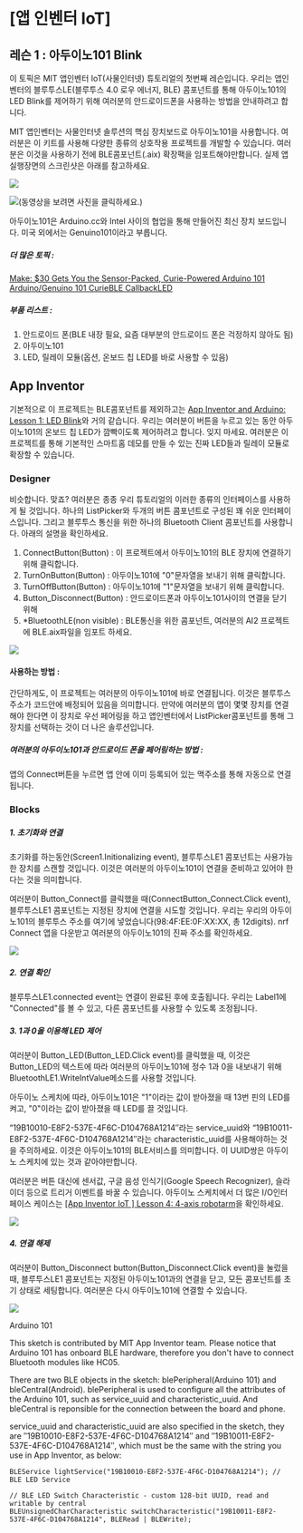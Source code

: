 # [앱 인벤터 IoT]  
## 레슨 1 : 아두이노101 Blink  
이 토픽은 MIT 앱인벤터 IoT(사물인터넷) 튜토리얼의 첫번째 레슨입니다. 우리는 앱인벤터의 블루투스LE(블루투스 4.0 로우 에너지, BLE) 콤포넌트를 통해 아두이노101의 LED Blink를 제어하기 위해 여러분의 안드로이드폰을 사용하는 방법을 안내하려고 합니다.  

MIT 앱인벤터는 사물인터넷 솔루션의 핵심 장치보드로 아두이노101을 사용합니다. 여러분은 이 키트를 사용해 다양한 종류의 상호작용 프로젝트를 개발할 수 있습니다. 여러분은 이것을 사용하기 전에 BLE콤포넌트(.aix) 확장팩을 임포트해야만합니다. 실제 앱 실행장면의 스크린샷은 아래를 참고하세요.  

![](https://github.com/mtinet/genuino101Examples/blob/master/image/1.jpg?raw=true)

[![](https://github.com/mtinet/genuino101Examples/blob/master/image/2.png?raw=true)](https://youtu.be/WSktBhO94Ug)(동영상을 보려면 사진을 클릭하세요.)  

아두이노101은 Arduino.cc와 Intel 사이의 협업을 통해 만들어진 최신 장치 보드입니다. 미국 외에서는 Genuino101이라고 부릅니다.  

##### 더 많은 토픽 :  
[Make: $30 Gets You the Sensor-Packed, Curie-Powered Arduino 101](https://makezine.com/2015/10/16/30-gets-you-the-sensor-packed-curie-powered-arduino-101/)  
[Arduino/Genuino 101 CurieBLE CallbackLED](https://www.arduino.cc/en/Tutorial/Genuino101CurieBLECallbackLED)  

##### 부품 리스트 :  
1. 안드로이드 폰(BLE 내장 필요, 요즘 대부분의 안드로이드 폰은 걱정하지 않아도 됨)  
2. 아두이노101  
3. LED, 릴레이 모듈(옵션, 온보드 칩 LED를 바로 사용할 수 있음)  

## App Inventor  
기본적으로 이 프로젝트는 BLE콤포넌트를 제외하고는 [App Inventor and Arduino: Lesson 1: LED Blink](http://www.appinventor.tw/arduino_bt_blink)와 거의 같습니다. 우리는 여러분이 버튼을 누르고 있는 동안 아두이노101의 온보드 칩 LED가 깜빡이도록 제어하려고 합니다. 잊지 마세요. 여러분은 이 프로젝트를 통해 기본적인 스마트홈 데모를 만들 수 있는 진짜 LED들과 릴레이 모듈로 확장할 수 있습니다.  

### Designer 
비슷합니다. 맞죠? 여러분은 종종 우리 튜토리얼의 이러한 종류의 인터페이스를 사용하게 될 것입니다. 하나의 ListPicker와 두개의 버튼 콤포넌트로 구성된 꽤 쉬운 인터페이스입니다. 그리고 블루투스 통신을 위한 하나의 Bluetooth Client 콤포넌트를 사용합니다. 아래의 설명을 확인하세요.  

1. ConnectButton(Button) : 이 프로젝트에서 아두이노101의 BLE 장치에 연결하기 위해 클릭합니다.  
2. TurnOnButton(Button) : 아두이노101에 "0"문자열을 보내기 위해 클릭합니다.  
3. TurnOffButton(Button) : 아두이노101에 "1"문자열을 보내기 위해 클릭합니다.  
4. Button_Disconnect(Button) : 안드로이드폰과 아두이노101사이의 연결을 닫기 위해  
5. *BluetoothLE(non visible) : BLE통신을 위한 콤포넌트, 여러분의 AI2 프로젝트에 BLE.aix파일을 임포트 하세요.  


![](https://github.com/mtinet/genuino101Examples/blob/master/image/3.png?raw=true)

#### 사용하는 방법 :
간단하게도, 이 프로젝트는 여러분의 아두이노101에 바로 연결됩니다. 이것은 블루투스 주소가 코드안에 배정되어 있음을 의미합니다. 만약에 여러분의 앱이 몇몇 장치를 연결해야 한다면 이 장치로 우선 페어링을 하고 앱인벤터에서 ListPicker콤포넌트를 통해 그 장치를 선택하는 것이 더 나은 솔루션입니다.  

##### 여러분의 아두이노101과 안드로이드 폰을 페어링하는 방법 : 
앱의 Connect버튼을 누르면 앱 안에 이미 등록되어 있는 맥주소를 통해 자동으로 연결됩니다.

### Blocks  
##### 1. 초기화와 연결
초기화를 하는동안(Screen1.Initionalizing event), 블루투스LE1 콤포넌트는 사용가능한 장치를 스캔할 것입니다. 이것은 여러분의 아두이노101이 연결을 준비하고 있어야 한다는 것을 의미합니다.

여러분이 Button_Connect를 클릭했을 때(ConnectButton_Connect.Click event), 블루투스LE1 콤포넌트는 지정된 장치에 연결을 시도할 것입니다. 우리는 우리의 아두이노101의 블루투스 주소를 여기에 넣었습니다(98:4F:EE:0F:XX:XX, 총 12digits). nrf Connect 앱을 다운받고 여러분의 아두이노101의 진짜 주소를 확인하세요.  

![](https://github.com/mtinet/genuino101Examples/blob/master/image/4.png?raw=true)

##### 2. 연결 확인  
블루투스LE1.connected event는 연결이 완료된 후에 호출됩니다. 우리는 Label1에 "Connected"를 볼 수 있고, 다른 콤포넌트를 사용할 수 있도록 조정됩니다.  

##### 3. 1과 0을 이용해 LED 제어
여러분이 Button_LED(Button_LED.Click event)를 클릭했을 때, 이것은 Button_LED의 텍스트에 따라 여러분의 아두이노101에 정수 1과 0을 내보내기 위해 BluetoothLE1.WriteIntValue메소드를 사용할 것입니다.  

아두이노 스케치에 따라, 아두이노101은 "1"이라는 값이 받아졌을 때 13번 핀의 LED를 켜고, "0"이라는 값이 받아졌을 때 LED를 끌 것입니다.  

“19B10010-E8F2-537E-4F6C-D104768A1214″라는 service_uuid와 “19B10011-E8F2-537E-4F6C-D104768A1214″라는 characteristic_uuid를 사용해야하는 것을 주의하세요. 이것은 아두이노101의 BLE서비스를 의미합니다. 이 UUID쌍은 아두이노 스케치에 있는 것과 같아야만합니다.  

여러분은 버튼 대신에 센서값, 구글 음성 인식기(Google Speech Recognizer), 슬라이더 등으로 트리거 이벤트를 바꿀 수 있습니다. 아두이노 스케치에서 더 많은 I/O인터페이스 케이스는 [[App Inventor IoT ] Lesson 4: 4-axis robotarm](http://www.appinventor.tw/ble_lesson4_robotarm)을 확인하세요.  

![](https://github.com/mtinet/genuino101Examples/blob/master/image/5.png?raw=true)

##### 4. 연결 해제
여러분이 Button_Disconnect button(Button_Disconnect.Click event)을 눌렀을 때, 블루투스LE1 콤포넌트는 지정된 아두이노101과의 연결을 닫고, 모든 콤포넌트를 초기 상태로 세팅합니다. 여러분은 다시 아두이노101에 연결할 수 있습니다.  

![](https://github.com/mtinet/genuino101Examples/blob/master/image/6.png?raw=true)

Arduino 101

This sketch is contributed by MIT App Inventor team. Please notice that Arduino 101 has onboard BLE hardware, therefore you don't have to connect Bluetooth modules like HC05.

There are two BLE objects in the sketch: blePeripheral(Arduino 101) and bleCentral(Android). blePeripheral is used to configure all the attributes of the Arduino 101, such as service_uuid and characteristic_uuid. And bleCentral is reponsible for the connection between the board and phone.

service_uuid and characteristic_uuid are also specified in the sketch, they are ″19B10010-E8F2-537E-4F6C-D104768A1214″ and ″19B10011-E8F2-537E-4F6C-D104768A1214″,  which must be the same with the string you use in App Inventor, as below:


~~~
BLEService lightService("19B10010-E8F2-537E-4F6C-D104768A1214"); // BLE LED Service

// BLE LED Switch Characteristic - custom 128-bit UUID, read and writable by central
BLEUnsignedCharCharacteristic switchCharacteristic("19B10011-E8F2-537E-4F6C-D104768A1214", BLERead | BLEWrite);
~~~


